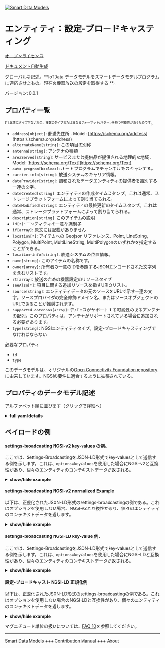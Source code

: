 <!-- 10-Header -->  
[![Smart Data Models](https://smartdatamodels.org/wp-content/uploads/2022/01/SmartDataModels_logo.png "Logo")](https://smartdatamodels.org)  
エンティティ：設定-ブロードキャスティング  
=====================<!-- /10-Header -->  
<!-- 15-License -->  
[オープンライセンス](https://github.com/smart-data-models//dataModel.OCF/blob/master/settings-broadcasting/LICENSE.md)  
[ドキュメント自動生成](https://docs.google.com/presentation/d/e/2PACX-1vTs-Ng5dIAwkg91oTTUdt8ua7woBXhPnwavZ0FxgR8BsAI_Ek3C5q97Nd94HS8KhP-r_quD4H0fgyt3/pub?start=false&loop=false&delayms=3000#slide=id.gb715ace035_0_60)  
<!-- /15-License -->  
<!-- 20-Description -->  
グローバルな記述。**IoTData データモデルをスマートデータモデルプログラムに適応させたもの。現在の機器放送の設定を取得する **。  
バージョン: 0.0.1  
<!-- /20-Description -->  
<!-- 30-PropertiesList -->  

## プロパティ一覧  

<sup><sub>[*] 属性にタイプがない場合、複数のタイプまたは異なるフォーマット/パターンを持つ可能性があるためです</sub></sup>。  
- `address[object]`: 郵送先住所  . Model: [https://schema.org/address](https://schema.org/address)- `alternateName[string]`: この項目の別称  - `antenna[string]`: アンテナの種類  - `areaServed[string]`: サービスまたは提供品が提供される地理的な地域  . Model: [https://schema.org/Text](https://schema.org/Text)- `auto-program[boolean]`: オートプログラムでチャンネルをスキャンする。  - `carrier-info[string]`: 放送システムのキャリア情報。  - `dataProvider[string]`: 調和されたデータエンティティの提供者を識別する一連の文字。  - `dateCreated[string]`: エンティティの作成タイムスタンプ。これは通常、ストレージプラットフォームによって割り当てられる。  - `dateModified[string]`: エンティティの最終更新のタイムスタンプ。これは通常、ストレージプラットフォームによって割り当てられる。  - `description[string]`: このアイテムの説明  - `id[*]`: エンティティの一意な識別子  - `if[array]`: 原文には記載がありません  - `location[*]`: アイテムへの Geojson リファレンス。Point, LineString, Polygon, MultiPoint, MultiLineString, MultiPolygonのいずれかを指定することができる。  - `location-info[string]`: 放送システムの位置情報。  - `name[string]`: このアイテムの名称です。  - `owner[array]`: 所有者の一意のIDを参照するJSONエンコードされた文字列を含むリストです。  - `rt[array]`: 放送のための機器設定のリソースタイプ  - `seeAlso[*]`: 項目に関する追加リソースを指すURIのリスト。  - `source[string]`: エンティティデータの元のソースをURLで示す一連の文字。ソースプロバイダの完全修飾ドメイン名、またはソースオブジェクトのURLであることが推奨されます。  - `supported-antennas[array]`: デバイスがサポートする可能性のあるアンテナの配列。このプロパティは、アンテナがサポートされている場合に追加される必要があります。  - `type[string]`: NGSIエンティティタイプ。設定-ブロードキャスティングでなければならない  <!-- /30-PropertiesList -->  
<!-- 35-RequiredProperties -->  
必要なプロパティ  
- `id`  - `type`  <!-- /35-RequiredProperties -->  
<!-- 40-RequiredProperties -->  
このデータモデルは、オリジナルの[Open Connectivity Foundation repository](https://github.com/openconnectivityfoundation/IoTDataModels)に由来しています。NGSIの要件に適合するように拡張されている。  
<!-- /40-RequiredProperties -->  
<!-- 50-DataModelHeader -->  
## プロパティのデータモデル記述  
アルファベット順に並びます（クリックで詳細へ）  
<!-- /50-DataModelHeader -->  
<!-- 60-ModelYaml -->  
<details><summary><strong>full yaml details</strong></summary>    
```yaml  
settings-broadcasting:    
  description: 'Smart Data Models Program adaptation of the original IoTData data Models. Gets current device broadcasting settings.'    
  properties:    
    address:    
      description: 'The mailing address'    
      properties:    
        addressCountry:    
          description: 'Property. The country. For example, Spain. Model:''https://schema.org/addressCountry'''    
          type: string    
        addressLocality:    
          description: 'Property. The locality in which the street address is, and which is in the region. Model:''https://schema.org/addressLocality'''    
          type: string    
        addressRegion:    
          description: 'Property. The region in which the locality is, and which is in the country. Model:''https://schema.org/addressRegion'''    
          type: string    
        postOfficeBoxNumber:    
          description: 'Property. The post office box number for PO box addresses. For example, 03578. Model:''https://schema.org/postOfficeBoxNumber'''    
          type: string    
        postalCode:    
          description: 'Property. The postal code. For example, 24004. Model:''https://schema.org/https://schema.org/postalCode'''    
          type: string    
        streetAddress:    
          description: 'Property. The street address. Model:''https://schema.org/streetAddress'''    
          type: string    
      type: object    
      x-ngsi:    
        model: https://schema.org/address    
        type: Property    
    alternateName:    
      description: 'An alternative name for this item'    
      type: string    
      x-ngsi:    
        type: Property    
    antenna:    
      description: 'Type of antenna'    
      type: string    
      x-ngsi:    
        type: Property    
    areaServed:    
      description: 'The geographic area where a service or offered item is provided'    
      type: string    
      x-ngsi:    
        model: https://schema.org/Text    
        type: Property    
    auto-program:    
      description: 'Scan for channels using Auto Program.'    
      type: boolean    
      x-ngsi:    
        type: Property    
    carrier-info:    
      description: 'Carrier information of the broadcast system.'    
      type: string    
      x-ngsi:    
        type: Property    
    dataProvider:    
      description: 'A sequence of characters identifying the provider of the harmonised data entity.'    
      type: string    
      x-ngsi:    
        type: Property    
    dateCreated:    
      description: 'Entity creation timestamp. This will usually be allocated by the storage platform.'    
      format: date-time    
      type: string    
      x-ngsi:    
        type: Property    
    dateModified:    
      description: 'Timestamp of the last modification of the entity. This will usually be allocated by the storage platform.'    
      format: date-time    
      type: string    
      x-ngsi:    
        type: Property    
    description:    
      description: 'A description of this item'    
      type: string    
      x-ngsi:    
        type: Property    
    id:    
      anyOf: &settings-broadcasting_-_properties_-_owner_-_items_-_anyof    
        - description: 'Property. Identifier format of any NGSI entity'    
          maxLength: 256    
          minLength: 1    
          pattern: ^[\w\-\.\{\}\$\+\*\[\]`|~^@!,:\\]+$    
          type: string    
        - description: 'Property. Identifier format of any NGSI entity'    
          format: uri    
          type: string    
      description: 'Unique identifier of the entity'    
      x-ngsi:    
        type: Property    
    if:    
      description: 'No description is available in the original'    
      items:    
        enum:    
          - oic.if.rw    
          - oic.if.baseline    
        type: string    
      minItems: 2    
      readOnly: true    
      type: array    
      uniqueItems: true    
      x-ngsi:    
        type: Property    
    location:    
      description: 'Geojson reference to the item. It can be Point, LineString, Polygon, MultiPoint, MultiLineString or MultiPolygon'    
      oneOf:    
        - description: 'GeoProperty. Geojson reference to the item. Point'    
          properties:    
            bbox:    
              items:    
                type: number    
              minItems: 4    
              type: array    
            coordinates:    
              items:    
                type: number    
              minItems: 2    
              type: array    
            type:    
              enum:    
                - Point    
              type: string    
          required:    
            - type    
            - coordinates    
          title: 'GeoJSON Point'    
          type: object    
        - description: 'GeoProperty. Geojson reference to the item. LineString'    
          properties:    
            bbox:    
              items:    
                type: number    
              minItems: 4    
              type: array    
            coordinates:    
              items:    
                items:    
                  type: number    
                minItems: 2    
                type: array    
              minItems: 2    
              type: array    
            type:    
              enum:    
                - LineString    
              type: string    
          required:    
            - type    
            - coordinates    
          title: 'GeoJSON LineString'    
          type: object    
        - description: 'GeoProperty. Geojson reference to the item. Polygon'    
          properties:    
            bbox:    
              items:    
                type: number    
              minItems: 4    
              type: array    
            coordinates:    
              items:    
                items:    
                  items:    
                    type: number    
                  minItems: 2    
                  type: array    
                minItems: 4    
                type: array    
              type: array    
            type:    
              enum:    
                - Polygon    
              type: string    
          required:    
            - type    
            - coordinates    
          title: 'GeoJSON Polygon'    
          type: object    
        - description: 'GeoProperty. Geojson reference to the item. MultiPoint'    
          properties:    
            bbox:    
              items:    
                type: number    
              minItems: 4    
              type: array    
            coordinates:    
              items:    
                items:    
                  type: number    
                minItems: 2    
                type: array    
              type: array    
            type:    
              enum:    
                - MultiPoint    
              type: string    
          required:    
            - type    
            - coordinates    
          title: 'GeoJSON MultiPoint'    
          type: object    
        - description: 'GeoProperty. Geojson reference to the item. MultiLineString'    
          properties:    
            bbox:    
              items:    
                type: number    
              minItems: 4    
              type: array    
            coordinates:    
              items:    
                items:    
                  items:    
                    type: number    
                  minItems: 2    
                  type: array    
                minItems: 2    
                type: array    
              type: array    
            type:    
              enum:    
                - MultiLineString    
              type: string    
          required:    
            - type    
            - coordinates    
          title: 'GeoJSON MultiLineString'    
          type: object    
        - description: 'GeoProperty. Geojson reference to the item. MultiLineString'    
          properties:    
            bbox:    
              items:    
                type: number    
              minItems: 4    
              type: array    
            coordinates:    
              items:    
                items:    
                  items:    
                    items:    
                      type: number    
                    minItems: 2    
                    type: array    
                  minItems: 4    
                  type: array    
                type: array    
              type: array    
            type:    
              enum:    
                - MultiPolygon    
              type: string    
          required:    
            - type    
            - coordinates    
          title: 'GeoJSON MultiPolygon'    
          type: object    
      x-ngsi:    
        type: GeoProperty    
    location-info:    
      description: 'Location information of the broadcast system.'    
      type: string    
      x-ngsi:    
        type: Property    
    name:    
      description: 'The name of this item.'    
      type: string    
      x-ngsi:    
        type: Property    
    owner:    
      description: 'A List containing a JSON encoded sequence of characters referencing the unique Ids of the owner(s)'    
      items:    
        anyOf: *settings-broadcasting_-_properties_-_owner_-_items_-_anyof    
        description: 'Property. Unique identifier of the entity'    
      type: array    
      x-ngsi:    
        type: Property    
    rt:    
      description: 'The Resource Type of Device Settings for broadcasting'    
      items:    
        enum:    
          - oic.r.settings.broadcasting    
        type: string    
      minItems: 1    
      readOnly: true    
      type: array    
      uniqueItems: true    
      x-ngsi:    
        type: Property    
    seeAlso:    
      description: 'list of uri pointing to additional resources about the item'    
      oneOf:    
        - items:    
            format: uri    
            type: string    
          minItems: 1    
          type: array    
        - format: uri    
          type: string    
      x-ngsi:    
        type: Property    
    source:    
      description: 'A sequence of characters giving the original source of the entity data as a URL. Recommended to be the fully qualified domain name of the source provider, or the URL to the source object.'    
      type: string    
      x-ngsi:    
        type: Property    
    supported-antennas:    
      description: 'The array of possible antennas the device supports. This property should be added if antenna is supported.'    
      items:    
        type: string    
      minItems: 1    
      readOnly: true    
      type: array    
      x-ngsi:    
        type: Property    
    type:    
      description: 'NGSI entity type. It has to be settings-broadcasting'    
      enum:    
        - settings-broadcasting    
      type: string    
      x-ngsi:    
        type: Property    
  required:    
    - id    
    - type    
  type: object    
  x-derived-from: https://github.com/OpenInterConnect/IoTDataModels/blob/master/settings-broadcastingResURI.swagger.json    
  x-disclaimer: 'Redistribution and use in source and binary forms, with or without modification, are permitted  provided that the license conditions are met. Copyleft (c) 2021 Contributors to Smart Data Models Program'    
  x-license-url: https://github.com/smart-data-models/dataModel.OCF/blob/master/settings-broadcasting/LICENSE.md    
  x-model-schema: https://smart-data-models.github.io/dataModel.IoTDataModels/settings-broadcasting/schema.json    
  x-model-tags: OCF    
  x-version: 0.0.1    
```  
</details>    
<!-- /60-ModelYaml -->  
<!-- 70-MiddleNotes -->  
<!-- /70-MiddleNotes -->  
<!-- 80-Examples -->  
## ペイロードの例  
#### settings-broadcasting NGSI-v2 key-values の例。  
ここでは、Settings-BroadcastingをJSON-LD形式でkey-valuesとして送信する例を示します。これは、`options=keyValues`を使用した場合にNGSI-v2と互換性があり、個々のエンティティのコンテキストデータが返される。  
<details><summary><strong>show/hide example</strong></summary>    
```json  
{  
  "id": "urn:ngsi-ld:settings-broadcasting:id:SLUP:43489974",  
  "dateCreated": "2006-03-23T01:49:22Z",  
  "dateModified": "1996-05-23T17:55:21Z",  
  "source": "Person contain eight foot yet film. Stuff life paper.",  
  "name": "Good friend pick physical too become teacher. Enjoy should near investment. Available left science up experience end.",  
  "alternateName": "We opportunity management before. Easy cause line dream area join let.",  
  "description": "Skill all room cost billion. Security herself beat everybody door.",  
  "dataProvider": "Bed hard again traditional success key either. Onto professional staff over attention. Other treatment pay property cut upon. Any action former matter gun.",  
  "owner": [  
    "urn:ngsi-ld:settings-broadcasting:items:LGAG:86343291",  
    "urn:ngsi-ld:settings-broadcasting:items:MPVF:05612437"  
  ],  
  "seeAlso": [  
    "urn:ngsi-ld:settings-broadcasting:items:CKBR:08618962",  
    "urn:ngsi-ld:settings-broadcasting:items:MUGP:50818543"  
  ],  
  "location": {  
    "type": "Point",  
    "coordinates": [  
      -80.067935,  
      -43.419269  
    ]  
  },  
  "address": {  
    "streetAddress": "Low election scientist up they night. Dark north tree.",  
    "addressLocality": "Decade more knowledge state need term. More case character owner skin ago. Hair generation environmental machine.",  
    "addressRegion": "After walk project reality challenge we quickly. Painting brother choice thousand go child.",  
    "addressCountry": "Article central standard door result heavy teacher. Friend democratic look member foot central around. Score successful item particularly country.",  
    "postalCode": "Agency opportunity listen relate product only memory. Well beyond network.",  
    "postOfficeBoxNumber": "Case interest arrive information. Without success current say account everybody."  
  },  
  "areaServed": "Worry here exist candidate. Avoid knowledge election audience yourself beat."  
}  
```  
</details>  
#### settings-broadcasting NGSI-v2 normalized Example  
以下は、正規化されたJSON-LD形式のsettings-broadcastingの例である。これはオプションを使用しない場合、NGSI-v2と互換性があり、個々のエンティティのコンテキストデータを返します。  
<details><summary><strong>show/hide example</strong></summary>    
```json  
{  
  "id": {  
    "type": "string",  
    "value": "urn:ngsi-ld:settings-broadcasting:id:SLUP:43489974"  
  },  
  "dateCreated": {  
    "format": "date-time",  
    "type": "string",  
    "value": "2006-03-23T01:49:22Z"  
  },  
  "dateModified": {  
    "format": "date-time",  
    "type": "string",  
    "value": "1996-05-23T17:55:21Z"  
  },  
  "source": {  
    "type": "string",  
    "value": "Person contain eight foot yet film. Stuff life paper."  
  },  
  "name": {  
    "type": "string",  
    "value": "Good friend pick physical too become teacher. Enjoy should near investment. Available left science up experience end."  
  },  
  "alternateName": {  
    "type": "string",  
    "value": "We opportunity management before. Easy cause line dream area join let."  
  },  
  "description": {  
    "type": "string",  
    "value": "Skill all room cost billion. Security herself beat everybody door."  
  },  
  "dataProvider": {  
    "type": "string",  
    "value": "Bed hard again traditional success key either. Onto professional staff over attention. Other treatment pay property cut upon. Any action former matter gun."  
  },  
  "owner": {  
    "type": "array",  
    "value": [  
      "urn:ngsi-ld:settings-broadcasting:items:LGAG:86343291",  
      "urn:ngsi-ld:settings-broadcasting:items:MPVF:05612437"  
    ]  
  },  
  "seeAlso": {  
    "type": "array",  
    "value": [  
      "urn:ngsi-ld:settings-broadcasting:items:CKBR:08618962",  
      "urn:ngsi-ld:settings-broadcasting:items:MUGP:50818543"  
    ]  
  },  
  "location": {  
    "type": "object",  
    "value": {  
      "type": "Point",  
      "coordinates": [  
        -80.067935,  
        -43.419269  
      ]  
    }  
  },  
  "address": {  
    "type": "object",  
    "value": {  
      "streetAddress": "Low election scientist up they night. Dark north tree.",  
      "addressLocality": "Decade more knowledge state need term. More case character owner skin ago. Hair generation environmental machine.",  
      "addressRegion": "After walk project reality challenge we quickly. Painting brother choice thousand go child.",  
      "addressCountry": "Article central standard door result heavy teacher. Friend democratic look member foot central around. Score successful item particularly country.",  
      "postalCode": "Agency opportunity listen relate product only memory. Well beyond network.",  
      "postOfficeBoxNumber": "Case interest arrive information. Without success current say account everybody."  
    }  
  },  
  "areaServed": {  
    "type": "string",  
    "value": "Worry here exist candidate. Avoid knowledge election audience yourself beat."  
  }  
}  
```  
</details>  
#### settings-broadcasting NGSI-LD key-value 例．  
ここでは、Settings-BroadcastingをJSON-LD形式でkey-valuesとして送信する例を示します。これは、`options=keyValues`を使用した場合にNGSI-LDと互換性があり、個々のエンティティのコンテキストデータが返される。  
<details><summary><strong>show/hide example</strong></summary>    
```json  
{  
    "id": "urn:ngsi-ld:settings-broadcasting:id:SLUP:43489974",  
    "dateCreated": "2006-03-23T01:49:22Z",  
    "dateModified": "1996-05-23T17:55:21Z",  
    "source": "Person contain eight foot yet film. Stuff life paper.",  
    "name": "Good friend pick physical too become teacher. Enjoy should near investment. Available left science up experience end.",  
    "alternateName": "We opportunity management before. Easy cause line dream area join let.",  
    "description": "Skill all room cost billion. Security herself beat everybody door.",  
    "dataProvider": "Bed hard again traditional success key either. Onto professional staff over attention. Other treatment pay property cut upon. Any action former matter gun.",  
    "owner": [  
        "urn:ngsi-ld:settings-broadcasting:items:LGAG:86343291",  
        "urn:ngsi-ld:settings-broadcasting:items:MPVF:05612437"  
    ],  
    "seeAlso": [  
        "urn:ngsi-ld:settings-broadcasting:items:CKBR:08618962",  
        "urn:ngsi-ld:settings-broadcasting:items:MUGP:50818543"  
    ],  
    "location": {  
        "type": "Point",  
        "coordinates": [  
            -80.067935,  
            -43.419269  
        ]  
    },  
    "address": {  
        "streetAddress": "Low election scientist up they night. Dark north tree.",  
        "addressLocality": "Decade more knowledge state need term. More case character owner skin ago. Hair generation environmental machine.",  
        "addressRegion": "After walk project reality challenge we quickly. Painting brother choice thousand go child.",  
        "addressCountry": "Article central standard door result heavy teacher. Friend democratic look member foot central around. Score successful item particularly country.",  
        "postalCode": "Agency opportunity listen relate product only memory. Well beyond network.",  
        "postOfficeBoxNumber": "Case interest arrive information. Without success current say account everybody."  
    },  
    "areaServed": "Worry here exist candidate. Avoid knowledge election audience yourself beat.",  
    "@context": [  
        "https://smartdatamodels.org/context.jsonld",  
        "https://raw.githubusercontent.com/smart-data-models/dataModel.OCF/master/context.jsonld"  
    ]  
}  
```  
</details>  
#### 設定-ブロードキャスト NGSI-LD 正規化例  
以下は、正規化されたJSON-LD形式のsettings-broadcastingの例である。これはオプションを使用しない場合のNGSI-LDと互換性があり、個々のエンティティのコンテキストデータを返します。  
<details><summary><strong>show/hide example</strong></summary>    
```json  
{  
    "id": "urn:ngsi-ld:settings-broadcasting:id:BHOO:39692040",  
    "dateCreated": {  
        "type": "Property",  
        "value": {  
            "@type": "DateTime",  
            "@value": "1982-12-04T02:37:52Z"  
        }  
    },  
    "dateModified": {  
        "type": "Property",  
        "value": {  
            "@type": "DateTime",  
            "@value": "1999-09-14T17:36:02Z"  
        }  
    },  
    "source": {  
        "type": "Property",  
        "value": "Everything field she piece hard ready. Drive voice produce show against occur happen. Role entire window on significant."  
    },  
    "name": {  
        "type": "Property",  
        "value": "Issue election exist college wall positive. Even fall skill foot small."  
    },  
    "alternateName": {  
        "type": "Property",  
        "value": "Word fact top shake across where. Choice pick manage billion right most. Professor financial among office power."  
    },  
    "description": {  
        "type": "Property",  
        "value": "State fast high perhaps trip voice. Oil teacher represent third. Possible spend left agreement outside page bank little. Collection fall those method three little."  
    },  
    "dataProvider": {  
        "type": "Property",  
        "value": "Knowledge body member fire newspaper. Democrat little smile. Commercial single buy spring evidence involve."  
    },  
    "owner": {  
        "type": "Property",  
        "value": [  
            "urn:ngsi-ld:settings-broadcasting:items:TJUK:79894047",  
            "urn:ngsi-ld:settings-broadcasting:items:OUMH:58838615"  
        ]  
    },  
    "seeAlso": {  
        "type": "Property",  
        "value": [  
            "urn:ngsi-ld:settings-broadcasting:items:VMSZ:11469759"  
        ]  
    },  
    "location": {  
        "type": "Property",  
        "value": {  
            "type": "Point",  
            "coordinates": [  
                -69.1373175,  
                -136.039644  
            ]  
        }  
    },  
    "address": {  
        "type": "Property",  
        "value": {  
            "streetAddress": "Ball feel summer meet much quickly a kid. Long interesting money everybody site approach situation. Team miss training minute American late condition.",  
            "addressLocality": "Quickly one attack. Can rule agency however.",  
            "addressRegion": "Improve century soldier join important toward. I training ago teach there sell. Leave agreement third sure even question.",  
            "addressCountry": "Image want trouble son. Position animal discussion rather bed must treat.",  
            "postalCode": "Pay sound agency player. Cover sport trip public.",  
            "postOfficeBoxNumber": "Plant mission candidate speech modern inside little. However increase her once together music. Blood boy glass however draw. Live cover if everybody no build."  
        }  
    },  
    "areaServed": {  
        "type": "Property",  
        "value": "Various vote suffer should goal bad. Early air laugh forward media whether similar."  
    },  
    "@context": [  
        "https://smartdatamodels.org/context.jsonld",  
        "https://raw.githubusercontent.com/smart-data-models/dataModel.OCF/master/context.jsonld"  
    ]  
}  
```  
</details><!-- /80-Examples -->  
<!-- 90-FooterNotes -->  
<!-- /90-FooterNotes -->  
<!-- 95-Units -->  
マグニチュード単位の扱いについては、[FAQ 10](https://smartdatamodels.org/index.php/faqs/)を参照してください。  
<!-- /95-Units -->  
<!-- 97-LastFooter -->  
---  
[Smart Data Models](https://smartdatamodels.org) +++ [Contribution Manual](https://bit.ly/contribution_manual) +++ [About](https://bit.ly/Introduction_SDM)<!-- /97-LastFooter -->  
